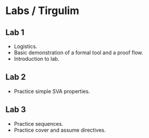 # Labs / Tirgulim

## Lab 1
- Logistics.
- Basic demonstration of a formal tool and a proof flow.
- Introduction to lab.

## Lab 2
- Practice simple SVA properties.

## Lab 3
- Practice sequences.
- Practice cover and assume directives.
